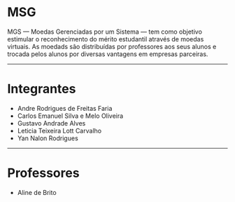 # MSG
MGS — Moedas Gerenciadas por um Sistema — tem como objetivo estimular o reconhecimento do mérito estudantil através de moedas virtuais. As moedads são distribuídas por professores aos seus alunos e trocada pelos alunos por diversas vantagens em empresas parceiras. 

---
# Integrantes
- Andre Rodrigues de Freitas Faria
- Carlos Emanuel Silva e Melo Oliveira
- Gustavo Andrade Alves
- Leticia Teixeira Lott Carvalho
- Yan Nalon Rodrigues
---
# Professores
- Aline de Brito
